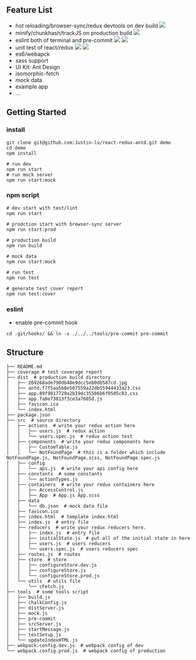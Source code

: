 ## Feature List
- hot reloading/browser-sync/redux devtools on dev build
![](http://ww1.sinaimg.cn/large/785cd1e3gw1f69xb4vta2g20tb0fs7c5.gif)
- minify/chunkhash/trackJS on production build
![](http://ww4.sinaimg.cn/large/785cd1e3gw1f69xey2om7g20tb0fs1kx.gif)
- eslint both of terminal and pre-commit
![](http://ww1.sinaimg.cn/large/785cd1e3gw1f69xiq41uog20tb0fsn8e.gif)
![](http://ww2.sinaimg.cn/large/785cd1e3gw1f69zn0p20gj21je0jan1f.jpg)
- unit test of react/redux
![](http://ww3.sinaimg.cn/large/785cd1e3gw1f69x6lccmij21020m2juk.jpg)
![](http://ww2.sinaimg.cn/large/785cd1e3gw1f69zp1v97ij21kw0u8td8.jpg)
- es6/webapck
- sass support
- UI Kit: Ant Design
- isomorphic-fetch
- mock data
- example app
- ...

## Getting Started
### install
```
git clone git@github.com:Justin-lu/react-redux-antd.git demo
cd demo
npm install

# run dev
npm run start
# run mock server
npm run start:mock
```

### npm script

```shell
# dev start with test/lint
npm run start 

# prodction start with browser-sync server
npm run start:prod

# production build
npm run build

# mock data
npm run start:mock

# run test
npm run test

# generate test cover report
npm run test:cover

```

### eslint

- enable pre-commit hook

```shell
cd .git/hooks/ && ln -s ./../../tools/pre-commit pre-commit
```

## Structure

```shell
├── README.md
├── coverage # test coverage report
├── dist  # production build directory
│   ├── 269268ade790db48e9dcc5eb0db587cd.jpg
│   ├── antd.f7f5aa5b8e507559a22db55944433a23.css
│   ├── app.89f9817729a2b19dc35586b6f0505c83.css
│   ├── app.fa0e73813f3ce3a7605d.js
│   ├── favicon.ico
│   └── index.html
├── package.json
├── src  # source directory
│   ├── actions  # write your redux action here
│   │   ├── users.js  # redux action
│   │   └── users.spec.js  # redux action test
│   ├── components  # write your redux components here
│   │   ├── CustomTable.js
│   │   └── NotFoundPage  # this is a folder which include NotFoundPage.js, NotFoundPage.scss, NotFoundPage.spec.js
│   ├── config
│   │   └── api.js  # write your api config here
│   ├── constants  # some constants
│   │   └── actionTypes.js
│   ├── containers  # write your redux containers here
│   │   ├── AccessControl.js
│   │   ├── App  # App.js App.scss
│   ├── data
│   │   └── db.json  # mock data file
│   ├── favicon.ico
│   ├── index.html  # template index.html
│   ├── index.js  # entry file
│   ├── reducers  # write your redux reducers here.
│   │   ├── index.js  # entry file
│   │   ├── initialState.js  # put all of the initial state in here
│   │   ├── users.js  # users reducers
│   │   └── users.spec.js  # users reducers spec
│   ├── routes.js  # routes
│   ├── store  # store
│   │   ├── configureStore.dev.js
│   │   ├── configureStore.js
│   │   └── configureStore.prod.js
│   └── utils  # utils file
│       └── cFetch.js
├── tools  # some tools script
│   ├── build.js
│   ├── chalkConfig.js
│   ├── distServer.js
│   ├── mock.js
│   ├── pre-commit
│   ├── srcServer.js
│   ├── startMessage.js
│   ├── testSetup.js
│   └── updateIndexHTML.js
├── webpack.config.dev.js  # webpack config of dev
└── webpack.config.prod.js  # webpack config of production
```
